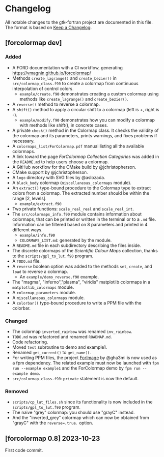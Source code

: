 # Changelog
All notable changes to the gtk-fortran project are documented in this file. The format is based on [Keep a Changelog](https://keepachangelog.com/en/1.1.0/).

## [forcolormap dev]

### Added
* A FORD documentation with a CI workflow, generating https://vmagnin.github.io/forcolormap/
* Methods `create_lagrange()` and `create_bezier()` in `src/colormap_class.f90` to create a colormap from continuous interpolation of control colors.
  * `example/create.f90` demonstrates creating a custom colormap using methods like `create_lagrange()` and `create_bezier()`.
* A `reverse()` method to reverse a colormap.
* A `shift()` method to apply a circular shift to a colormap (left is +, right is -).
  * `example/modify.f90` demonstrates how you can modify a colormap with methods like shift(), in concrete cases.
* A private `check()` method in the Colormap class. It checks the validity of the colormap and its parameters, prints warnings, and fixes problems if necessary.
* A `colormaps_list/ForColormap.pdf` manual listing all the available colormaps.
* A link toward the page *ForColormap Collection Categories* was added in the `README.md` to help users choose a colormap.
* A GitHub workflow for the CMake build by @jchristopherson.
* CMake support by @jchristopherson.
* A `logo` directory with SVG files by @aslozada.
* A `black_body` colormap (`miscellaneous_colormaps` module).
* An `extract()` type-bound procedure to the Colormap type to extract colors from a colormap. The extracted number should be within the range [2, levels].
  * `example/extract.f90`
* Two private functions: `scale_real_real` and `scale_real_int`.
* The `src/colormaps_info.f90` module contains information about colormaps, that can be printed or written in the terminal or to a `.md` file. Information can be filtered  based on 8 parameters and printed in 4 different ways.
  * `example/info.f90`
  * `COLORMAPS_LIST.md`: generated by the module.
* A `README.md` file in each subdirectory describing the files inside.
* The discrete colormaps of the *Scientific Colour Maps* collection, thanks to the `scripts/gpl_to_lut.f90` program.
* A `TODO.md` file.
* A `reverse` boolean option was added to the methods `set`, `create`, and `load` to reverse a colormap.
  * An `example/demo_reverse.f90` example.
* The "magma", "inferno","plasma", "viridis" matplotlib colormaps in a `matplotlib_colormaps` module.
* A `colormap_parameters` module.
* A `miscellaneous_colormaps` module.
* A `colorbar()` type-bound procedure to write a PPM file with the colorbar.

### Changed
* The colormap `inverted_rainbow` was renamed `inv_rainbow`.
* `TODO.md` was refactored and renamed `ROADMAP.md`.
* Code refactoring.
* Moved `test` subroutine to demo and example1.
* Renamed `get_current()` to `get_name()`.
* For writing PPM files, the project [ForImage](https://github.com/gha3mi/forimage) by @gha3mi is now used as a fpm dependency. The related example must now be launched with `fpm run --example example1` and the ForColormap demo by `fpm run --example demo`.
* `src/colormap_class.f90`: `private` statement is now the default.

### Removed
* `scripts/cp_lut_files.sh` since its functionality is now included in the `scripts/gpl_to_lut.f90` program.
* The naive "grey" colormap: you should use "grayC" instead.
* And the "inverted_grey" colormap which can now be obtained from "grayC" with the `reverse=.true.` option.

## [forcolormap 0.8] 2023-10-23

First code commit.
